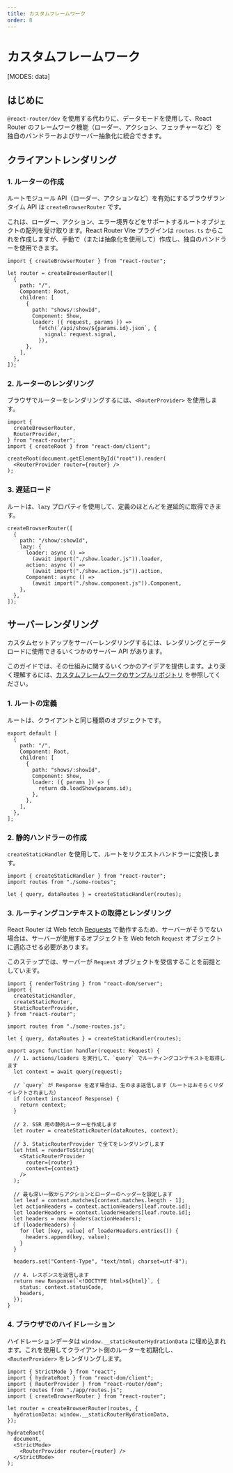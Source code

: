 ```yaml
---
title: カスタムフレームワーク
order: 8
---
```


# カスタムフレームワーク

[MODES: data]

## はじめに

`@react-router/dev` を使用する代わりに、データモードを使用して、React Router のフレームワーク機能（ローダー、アクション、フェッチャーなど）を独自のバンドラーおよびサーバー抽象化に統合できます。

## クライアントレンダリング

### 1. ルーターの作成

ルートモジュール API（ローダー、アクションなど）を有効にするブラウザランタイム API は `createBrowserRouter` です。

これは、ローダー、アクション、エラー境界などをサポートするルートオブジェクトの配列を受け取ります。React Router Vite プラグインは `routes.ts` からこれを作成しますが、手動で（または抽象化を使用して）作成し、独自のバンドラーを使用できます。

```tsx
import { createBrowserRouter } from "react-router";

let router = createBrowserRouter([
  {
    path: "/",
    Component: Root,
    children: [
      {
        path: "shows/:showId",
        Component: Show,
        loader: ({ request, params }) =>
          fetch(`/api/show/${params.id}.json`, {
            signal: request.signal,
          }),
      },
    ],
  },
]);
```

### 2. ルーターのレンダリング

ブラウザでルーターをレンダリングするには、`<RouterProvider>` を使用します。

```tsx
import {
  createBrowserRouter,
  RouterProvider,
} from "react-router";
import { createRoot } from "react-dom/client";

createRoot(document.getElementById("root")).render(
  <RouterProvider router={router} />
);
```

### 3. 遅延ロード

ルートは、`lazy` プロパティを使用して、定義のほとんどを遅延的に取得できます。

```tsx
createBrowserRouter([
  {
    path: "/show/:showId",
    lazy: {
      loader: async () =>
        (await import("./show.loader.js")).loader,
      action: async () =>
        (await import("./show.action.js")).action,
      Component: async () =>
        (await import("./show.component.js")).Component,
    },
  },
]);
```

## サーバーレンダリング

カスタムセットアップをサーバーレンダリングするには、レンダリングとデータロードに使用できるいくつかのサーバー API があります。

このガイドでは、その仕組みに関するいくつかのアイデアを提供します。より深く理解するには、[カスタムフレームワークのサンプルリポジトリ](https://github.com/remix-run/custom-react-router-framework-example) を参照してください。

### 1. ルートの定義

ルートは、クライアントと同じ種類のオブジェクトです。

```tsx
export default [
  {
    path: "/",
    Component: Root,
    children: [
      {
        path: "shows/:showId",
        Component: Show,
        loader: ({ params }) => {
          return db.loadShow(params.id);
        },
      },
    ],
  },
];
```

### 2. 静的ハンドラーの作成

`createStaticHandler` を使用して、ルートをリクエストハンドラーに変換します。

```tsx
import { createStaticHandler } from "react-router";
import routes from "./some-routes";

let { query, dataRoutes } = createStaticHandler(routes);
```

### 3. ルーティングコンテキストの取得とレンダリング

React Router は Web fetch [Requests](https://developer.mozilla.org/en-US/docs/Web/API/Request) で動作するため、サーバーがそうでない場合は、サーバーが使用するオブジェクトを Web fetch `Request` オブジェクトに適応させる必要があります。

このステップでは、サーバーが `Request` オブジェクトを受信することを前提としています。

```tsx
import { renderToString } from "react-dom/server";
import {
  createStaticHandler,
  createStaticRouter,
  StaticRouterProvider,
} from "react-router";

import routes from "./some-routes.js";

let { query, dataRoutes } = createStaticHandler(routes);

export async function handler(request: Request) {
  // 1. actions/loaders を実行して、`query` でルーティングコンテキストを取得します
  let context = await query(request);

  // `query` が Response を返す場合は、生のまま送信します（ルートはおそらくリダイレクトされました）
  if (context instanceof Response) {
    return context;
  }

  // 2. SSR 用の静的ルーターを作成します
  let router = createStaticRouter(dataRoutes, context);

  // 3. StaticRouterProvider で全てをレンダリングします
  let html = renderToString(
    <StaticRouterProvider
      router={router}
      context={context}
    />
  );

  // 最も深い一致からアクションとローダーのヘッダーを設定します
  let leaf = context.matches[context.matches.length - 1];
  let actionHeaders = context.actionHeaders[leaf.route.id];
  let loaderHeaders = context.loaderHeaders[leaf.route.id];
  let headers = new Headers(actionHeaders);
  if (loaderHeaders) {
    for (let [key, value] of loaderHeaders.entries()) {
      headers.append(key, value);
    }
  }

  headers.set("Content-Type", "text/html; charset=utf-8");

  // 4. レスポンスを送信します
  return new Response(`<!DOCTYPE html>${html}`, {
    status: context.statusCode,
    headers,
  });
}
```

### 4. ブラウザでのハイドレーション

ハイドレーションデータは `window.__staticRouterHydrationData` に埋め込まれます。これを使用してクライアント側のルーターを初期化し、`<RouterProvider>` をレンダリングします。

```tsx
import { StrictMode } from "react";
import { hydrateRoot } from "react-dom/client";
import { RouterProvider } from "react-router/dom";
import routes from "./app/routes.js";
import { createBrowserRouter } from "react-router";

let router = createBrowserRouter(routes, {
  hydrationData: window.__staticRouterHydrationData,
});

hydrateRoot(
  document,
  <StrictMode>
    <RouterProvider router={router} />
  </StrictMode>
);
```